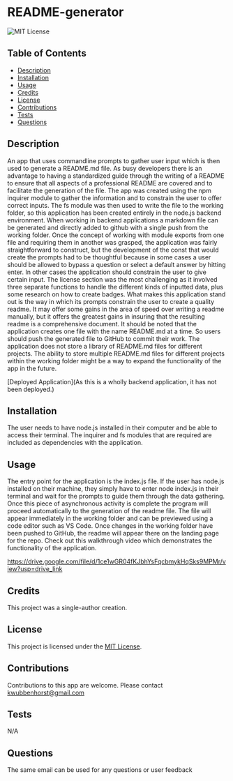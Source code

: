 # README-generator

![MIT License](https://img.shields.io/badge/MIT-License-blue)

## Table of Contents
- [Description](#description)
- [Installation](#installation)
- [Usage](#usage)
- [Credits](#credits)
- [License](#license)
- [Contributions](#contributions)
- [Tests](#tests)
- [Questions](#questions)

## Description
An app that uses commandline prompts to gather user input which is then used to generate a README.md file. As busy developers there is an advantage to having a standardized guide through the writing of a README to ensure that all aspects of a professional README are covered and to facilitate the generation of the file.  The app was created using the npm inquirer module to gather the information and to constrain the user to offer correct inputs. The fs module was then used to write the file to the working folder, so this application has been created entirely in the node.js backend environment. When working in backend applications a markdown file can be generated and directly added to github with a single push from the working folder. Once the concept of working with module exports from one file and requiring them in another was grasped, the application was fairly straightforward to construct, but the development of the const that would create the prompts had to be thoughtful because in some cases a user should be allowed to bypass a question or select a default answer by hitting enter. In other cases the application should constrain the user to give certain input. The license section was the most challenging as it involved three separate functions to handle the different kinds of inputted data, plus some research on how to create badges. What makes this application stand out is the way in which its prompts constrain the user to create a quality readme. It may offer some gains in the area of speed over writing a readme manually, but it offers the greatest gains in insuring that the resulting readme is a comprehensive document.  It should be noted that the application creates one file with the name README.md at a time. So users should push the generated file to GitHub to commit their work.  The application does not store a library of README.md files for different projects.  The ability to store multiple README.md files for different projects within the working folder might be a way to expand the functionality of the app in the future. 

[Deployed Application](As this is a wholly backend application, it has not been deployed.)

## Installation
The user needs to have node.js installed in their computer and be able to access their terminal. The inquirer and fs modules that are required are included as dependencies with the application.

## Usage
The entry point for the application is the index.js file. If the user has node.js installed on their machine, they simply have to enter node index.js in their terminal and wait for the prompts to guide them through the data gathering. Once this piece of asynchronous activity is complete the program will proceed automatically to the generation of the readme file. The file will appear immediately in the working folder and can be previewed using a code editor such as VS Code.  Once changes in the working folder have been pushed to GitHub, the readme will appear there on the landing page for the repo.  Check out this walkthrough video which demonstrates the functionality of the application.

https://drive.google.com/file/d/1ce1wGR04fKJbhYsFqcbmykHqSks9MPMr/view?usp=drive_link

## Credits
This project was a single-author creation.


## License
This project is licensed under the [MIT License](./LICENSE-MIT).

## Contributions
Contributions to this app are welcome.  Please contact kwubbenhorst@gmail.com

## Tests
N/A

## Questions
The same email can be used for any questions or user feedback
